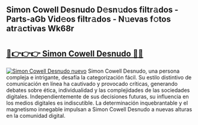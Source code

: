 ## Simon Cowell Desnudo D𝚎sn𝚞dos filtr𝚊dos - Parts-aGb Vid𝚎os filtr𝚊dos - N𝚞evas f𝚘tos atr𝚊ctivas Wk68r

# <h2><a href="http://mb8kcz.tromn.icu/?c=Simon+Cowell+Desnudo">🔗👉👉👉 Simon Cowell Desnudo 🔗🔗</a></h2>

[![Simon Cowell Desnudo nuevo](https://i.imgur.com/pEAQMta.gif)](http://mb8kcz.tromn.icu/?c=Simon+Cowell+Desnudo)
Simon Cowell Desnudo, una persona compleja e intrigante, desafía la categorización fácil. Su estilo distintivo de comunicación en línea ha cautivado y provocado críticas, generando debates sobre ética, individualidad y las complejidades de las sociedades digitales. Independientemente de sus decisiones futuras, su influencia en los medios digitales es indiscutible. La determinación inquebrantable y el magnetismo innegable impulsan a Simon Cowell Desnudo a nuevas alturas en la comunidad digital.
